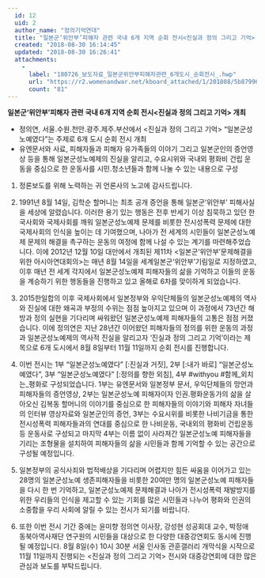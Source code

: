 ```yaml
---
  id: 12
  uid: 2
  author_name: "정의기억연대"
  title: "일본군‘위안부’피해자 관련 국내 6개 지역 순회 전시<진실과 정의 그리고 기억> 개최"
  created: "2018-08-30 16:14:45"
  updated: "2018-08-30 16:26:41"
  attachments: 
    - 
      label: "180726_보도자료_일본군위안부피해자관련_6개도시_순회전시_.hwp"
      url: "https://r2.womenandwar.net/kboard_attached/1/201808/5b879965bd3c36417742.hwp"
      count: "81"
---
```

**일본군‘위안부’피해자 관련 국내 6개 지역 순회 전시<진실과 정의 그리고 기억> 개최**
 
- 정의연, 서울.수원.천안.광주.제주.부산에서 <진실과 정의 그리고 기억> “일본군성노예였다”는 주제로 6개 도시 순회 전시 개최 
- 유엔문서와 사료, 피해자들과 피해자 유가족들의 이야기 그리고 일본군인의 증언영상 등을 통해 일본군성노예제의 진실을 알리고, 수요시위와 국내외 평화비 건립 운동을 중심으로 한 운동사를 시민.청소년들과 함께 나눌 수 있는 내용으로 구성

1. 정론보도를 위해 노력하는 귀 언론사의 노고에 감사드립니다. 

2. 1991년 8월 14일, 김학순 할머니는 최초 공개 증언을 통해 일본군‘위안부’ 피해사실을 세상에 알렸습니다. 이러한 용기 있는 행동은 전후 반세기 이상 침묵하고 있던 한국사회와 국제사회를 깨워 일본군성노예제 문제를 비롯한 전시성폭력 문제에 대한 국제사회의 인식을 높이는 데 기여했으며, 나아가 전 세계의 시민들이 일본군성노예제 문제의 해결을 촉구하는 운동의 여정에 함께 나설 수 있는 계기를 마련해주었습니다. 
이에 2012년 12월 10일 대만에서 개최된 제11차 <일본군‘위안부’문제해결을 위한 아시아연대회의>는 매년 8월 14일을 세계일본군‘위안부’기림일로 지정하였고, 이후 매년 전 세계 각지에서 일본군성노예제 피해자들의 삶을 기억하고 이들의 운동을 계승하기 위한 행동들을 진행하고 있고 올해로 6차를 맞이하게 되었습니다. 

3. 2015한일합의 이후 국제사회에서 일본정부와 우익단체들의 일본군성노예제의 역사와 진실에 대한 왜곡과 부정의 수위는 점점 높아지고 있으며 이 과정에서 73년간 해방과 정의 실현을 기다리며 싸워왔던 일본군성노예제 피해자들의 고통은 점점 커졌습니다. 이에 정의연은 지난 28년간 이어왔던 피해자들의 정의를 위한 운동의 과정과 일본군성노예제의 역사적 진실을 알리고자 ‘진실과 정의 그리고 기억’이라는 제목으로 6개 도시에서 8월 8일부터 11월 11일까지 순회 전시를 진행합니다. 

4. 이번 전시는 1부 “일본군성노예였다” \[:진실과 거짓\], 2부 \[:내가 바로\] “일본군성노예였다”, 3부 “일본군성노예였다” \[:정의를 향한 외침\], 4부 #withyou #함께_외치는_평화로 구성되었습니다. 1부는 유엔문서와 일본정부 문서, 우익단체들의 망언과 피해자들의 증언영상, 2부는 일본군성노예 피해자이자 인권.평화운동가의 삶을 살아오신 김복동 할머니의 이야기를 중심으로 한 피해자들의 이야기와 피해자 자녀들의 인터뷰 영상자료와 일본군인의 증언, 3부는 수요시위를 비롯한 나비기금을 통한 전시성폭력 피해자들과의 연대를 중심으로 한 나비운동, 국내외의 평화비 건립운동 등 운동사로 구성되고 마지막 4부는 이름 없이 사라져간 일본군성노예 피해자들을 기리는 조형물을 설치하여 피해자들의 삶을 시민들과 함께 기억할 수 있는 공간으로 구성될 예정입니다. 

5. 일본정부의 공식사죄와 법적배상을 기다리며 어렵지만 힘든 싸움을 이어가고 있는 28명의 일본군성노예 생존피해자들을 비롯한 20여만 명의 일본군성노예 피해자들을 다시 한 번 기억하고, 일본군성노예제 문제해결과 나아가 전시성폭력 재발방지를 위한 우리들의 인식을 제고할 수 있는 기회를 많은 시민들과 나누어 평화와 인권의 소중함을 우리 사회에 알릴 수 있는 전시가 되기를 바랍니다. 

6. 또한 이번 전시 기간 중에는 윤미향 정의연 이사장, 강성현 성공회대 교수, 박정애 동북아역사재단 연구원의 시민들을 대상으로 한 다양한 대중강연회도 동시에 진행될 예정입니다. 8월 8일(수) 10시 30분 서울 인사동 관훈갤러리 개막식을 시작으로 11월 11일까지 진행되는 <진실과 정의 그리고 기억> 전시와 대중강연회에 대한 많은 관심과 보도를 부탁드립니다.